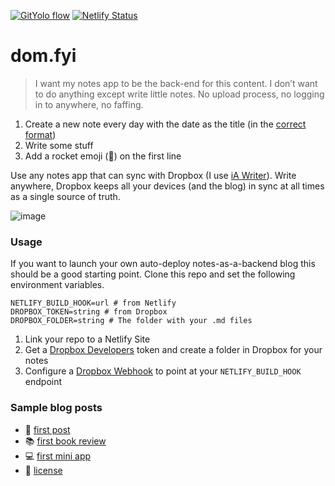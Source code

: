 [![GitYolo flow](https://img.shields.io/badge/Flow-GitYolo-ff69b4)](https://dom.fyi/2019.240) [![Netlify Status](https://api.netlify.com/api/v1/badges/8f857d1f-c68f-424f-a4d2-b473fc4ccddb/deploy-status)](https://app.netlify.com/sites/domfyi/deploys)

# dom.fyi

> I want my notes app to be the back-end for this content. I don’t want to do anything except write little notes. No upload process, no logging in to anywhere, no faffing.

1. Create a new note every day with the date as the title (in the [correct format])
2. Write some stuff
3. Add a rocket emoji (🚀) on the first line

Use any notes app that can sync with Dropbox (I use [iA Writer]). Write anywhere, Dropbox keeps all your devices (and the blog) in sync at all times as a single source of truth.

![image][image]

### Usage

If you want to launch your own auto-deploy notes-as-a-backend blog this should be a good starting point. Clone this repo and set the following environment variables.

```
NETLIFY_BUILD_HOOK=url # from Netlify
DROPBOX_TOKEN=string # from Dropbox
DROPBOX_FOLDER=string # The folder with your .md files
```

1. Link your repo to a Netlify Site
2. Get a [Dropbox Developers] token and create a folder in Dropbox for your notes
3. Configure a [Dropbox Webhook] to point at your `NETLIFY_BUILD_HOOK` endpoint

### Sample blog posts

- 🚂 [first post]
- 📚 [first book review]
- 💻 [first mini app]
- 📄 [license]

[correct format]: https://dom.fyi/2019.220
[dropbox developers]: https://www.dropbox.com/developers/documentation/http/overview
[dropbox webhook]: https://www.dropbox.com/developers/reference/webhooks
[ia writer]: https://ia.net/writer
[first post]: https://dom.fyi/2019.216
[first book review]: https://dom.fyi/2019.237
[first mini app]: https://dom.fyi/2019.242
[license]: https://dom.fyi/2019.246

[image]: https://i.imgur.com/wZNU5lm_d.jpg?maxwidth=1280&shape=thumb&fidelity=medium
